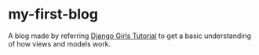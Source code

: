 # my-first-blog
A blog made by referring [Django Girls Tutorial](https://tutorial.djangogirls.org/en/) to get a basic understanding of how views and models work.
